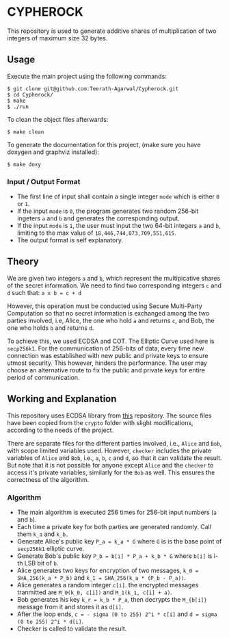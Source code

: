 # CYPHEROCK

This repository is used to generate additive shares of multiplication of two integers of maximum size 32 bytes.

## Usage

Execute the main project using the following commands:

```
$ git clone git@github.com:Teerath-Agarwal/Cypherock.git
$ cd Cypherock/
$ make
$ ./run
```

To clean the object files afterwards:

```
$ make clean
```

To generate the documentation for this project, (make sure you have doxygen and graphviz installed):

```
$ make doxy
```

### Input / Output Format

* The first line of input shall contain a single integer `mode` which is either `0` or `1`.
* If the input `mode` is `0`, the program generates two random 256-bit ingeters `a` and `b` and generates the corresponding output.
* If the input `mode` is `1`, the user must input the two 64-bit integers `a` and `b`, limiting to the max value of `18,446,744,073,709,551,615`.
* The output format is self explanatory.

## Theory

We are given two integers `a` and `b`, which represent the multipicative shares of the secret information. We need to find two corresponding integers `c` and `d` such that: `a x b = c + d`

However, this operation must be conducted using Secure Multi-Party Computation so that no secret information is exchanged among the two parties involved, i.e, Alice, the one who hold `a` and returns `c`, and Bob, the one who holds `b` and returns `d`.

To achieve this, we used ECDSA and COT. The Elliptic Curve used here is `secp256k1`. For the communication of 256-bits of data, every time new connection was established with new public and private keys to ensure utmost security. This however, hinders the performance. The user may choose an alternative route to fix the public and private keys for entire period of communication.

## Working and Explanation

This repository uses ECDSA library from [this](https://github.com/trezor/trezor-firmware) repository. The source files have been copied from the `crypto` folder with slight modifications, according to the needs of the project.

There are separate files for the different parties involved, i.e., `Alice` and `Bob`, with scope limited variables used. However, `checker` includes the private variables of `Alice` and `Bob`, i.e., `a`, `b`, `c` and `d`, so that it can validate the result. But note that it is not possible for anyone except `Alice` and the `checker` to access it's private variables, similarly for the `Bob` as well. This ensures the correctness of the algorithm.

### Algorithm

* The main algorithm is executed 256 times for 256-bit input numbers (`a` and `b`).
* Each time a private key for both parties are generated randomly. Call them `k_a` and `k_b.`
* Generate Alice's public key `P_a = k_a * G` where `G` is is the base point of `secp256k1` elliptic curve.
* Generate Bob's public key `P_b = b[i] * P_a + k_b * G` where `b[i]` is i-th LSB bit of `b`.
* Alice generates two keys for encryption of two messages, `k_0 = SHA_256(k_a * P_b)` and `k_1 = SHA_256(k_a * (P_b - P_a))`.
* Alice generates a random integer `c[i]`. the encrypted messages tranmitted are `M_0(k_0, c[i])` and `M_1(k_1, c[i] + a)`.
* Bob generates his key `k_r = k_b * P_a`, then decrypts the `M_{b[i]}` message from it and stores it as `d[i]`.
* After the loop ends, `c = - sigma (0 to 255) 2^i * c[i]` and `d = sigma (0 to 255) 2^i * d[i]`.
* Checker is called to validate the result.
